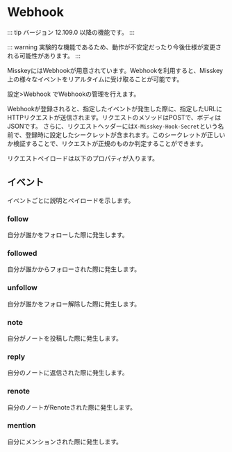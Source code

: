 # Webhook
::: tip
バージョン 12.109.0 以降の機能です。
:::

::: warning
実験的な機能であるため、動作が不安定だったり今後仕様が変更される可能性があります。
:::

MisskeyにはWebhookが用意されています。Webhookを利用すると、Misskey上の様々なイベントをリアルタイムに受け取ることが可能です。

設定>Webhook でWebhookの管理を行えます。

Webhookが登録されると、指定したイベントが発生した際に、指定したURLにHTTPリクエストが送信されます。リクエストのメソッドはPOSTで、ボディはJSONです。
さらに、リクエストヘッダーには`X-Misskey-Hook-Secret`という名前で、登録時に設定したシークレットが含まれます。このシークレットが正しいか検証することで、リクエストが正規のものか判定することができます。

リクエストペイロードは以下のプロパティが入ります。

<MkSchemaViewer :schema="{
	type: 'object',
	properties: {
		hookId: {
			type: 'string',
			description: 'Webhook ID',
		},
		eventId: {
			type: 'string',
			description: 'イベントのID',
		},
		createdAt: {
			type: 'integer',
			description: 'イベントが発生した日時(UNIX time、ミリ秒)',
		},
		type: {
			type: 'string',
			description: 'イベントの種類',
		},
		body: {
			type: 'object',
			description: 'イベントのペイロード',
		},
	}
}"/>

## イベント
イベントごとに説明とペイロードを示します。

### follow
自分が誰かをフォローした際に発生します。

<MkSchemaViewer :schema="{
	type: 'object',
	properties: {
		user: {
			$ref: 'misskey://User'
		},
	}
}"/>

### followed
自分が誰かからフォローされた際に発生します。

<MkSchemaViewer :schema="{
	type: 'object',
	properties: {
		user: {
			$ref: 'misskey://User'
		},
	}
}"/>

### unfollow
自分が誰かをフォロー解除した際に発生します。

<MkSchemaViewer :schema="{
	type: 'object',
	properties: {
		user: {
			$ref: 'misskey://User'
		},
	}
}"/>

### note
自分がノートを投稿した際に発生します。

<MkSchemaViewer :schema="{
	type: 'object',
	properties: {
		note: {
			$ref: 'misskey://Note'
		},
	}
}"/>

### reply
自分のノートに返信された際に発生します。

<MkSchemaViewer :schema="{
	type: 'object',
	properties: {
		note: {
			$ref: 'misskey://Note'
		},
	}
}"/>

### renote
自分のノートがRenoteされた際に発生します。

<MkSchemaViewer :schema="{
	type: 'object',
	properties: {
		note: {
			$ref: 'misskey://Note'
		},
	}
}"/>

### mention
自分にメンションされた際に発生します。

<MkSchemaViewer :schema="{
	type: 'object',
	properties: {
		note: {
			$ref: 'misskey://Note'
		},
	}
}"/>
